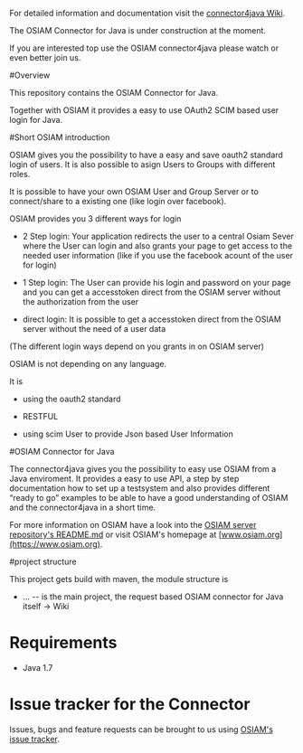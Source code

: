 For detailed information and documentation visit the [connector4java Wiki](https://github.com/osiam/connector4java/wiki).

The OSIAM Connector for Java is under construction at the moment. 

If you are interested top use the OSIAM connector4java please watch or even better join us.

#Overview

This repository contains the OSIAM Connector for Java.

Together with OSIAM it provides a easy to use OAuth2 SCIM based user login for Java.

#Short OSIAM introduction

OSIAM gives you the possibility to have a easy and save oauth2 standard login of users.
It is also possible to asign Users to Groups with different roles.

It is possible to have your own OSIAM User and Group Server or to connect/share to a existing one (like login over facebook).

OSIAM provides you 3 different ways for login

- 2 Step login: Your application redirects the user to a central Osiam Sever where the User can login and also grants your page to get access to the needed user information (like if you use the facebook acount of the user for login)

- 1 Step login: The User can provide his login and password on your page and you can get a accesstoken direct from the OSIAM server without the authorization from the user

- direct login: It is possible to get a accesstoken direct from the OSIAM server without the need of a user data

(The different login ways depend on you grants in on OSIAM server)


OSIAM is not depending on any language.

It is

- using the oauth2 standard

- RESTFUL

- using scim User to provide Json based User Information

#OSIAM Connector for Java

The connector4java gives you the possibility to easy use OSIAM from a Java enviroment.
It provides a easy to use API, a step by step documentation how to set up a testsystem and also provides different “ready to go” examples to be able to have a good understanding of OSIAM and the connector4java in a short time.

For more information on OSIAM have a look into the [OSIAM server repository's README.md](https://github.com/osiam/server/) or visit OSIAM's homepage at [www.osiam.org](https://www.osiam.org).

#project structure

This project gets build with maven, the module structure is

* ... -- is the main project, the request based OSIAM connector for Java itself -> Wiki

# Requirements

* Java 1.7

# Issue tracker for the Connector

Issues, bugs and feature requests can be brought to us using [OSIAM's issue tracker](https://jira.osiam.org/browse/BT).

